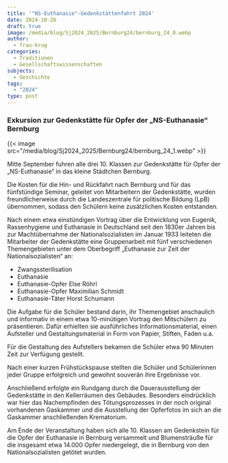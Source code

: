 ```yaml
---
title: '"NS-Euthanasie"-Gedenkstättenfahrt 2024'
date: 2024-10-26
draft: true
image: /media/blog/Sj2024_2025/Bernburg24/bernburg_24_0.webp
author:
  - frau-krug
categories:
  - Traditionen
  - Gesellschaftswissenschaften
subjects:
  - Geschichte
tags:
  - "2024"
type: post
---
```

### Exkursion zur Gedenkstätte für Opfer der „NS-Euthanasie“ Bernburg



{{< image src="/media/blog/Sj2024_2025/Bernburg24/bernburg_24_1.webp" >}}



Mitte September fuhren alle drei 10. Klassen zur Gedenkstätte für Opfer der „NS-Euthanasie“ in das kleine Städtchen Bernburg. 

Die Kosten für die Hin- und Rückfahrt nach Bernburg und für das fünfstündige Seminar, geleitet von Mitarbeitern der Gedenkstätte, wurden freundlicherweise durch die Landeszentrale für politische Bildung (LpB) übernommen, sodass den Schülern keine zusätzlichen Kosten entstanden. 

Nach einem etwa einstündigen Vortrag über die Entwicklung von Eugenik, Rassenhygiene und Euthanasie in Deutschland seit den 1830er Jahren bis zur Machtübernahme der Nationalsozialisten im Januar 1933 leiteten die Mitarbeiter der Gedenkstätte eine Gruppenarbeit mit fünf verschiedenen Themengebieten unter dem Oberbegriff „Euthanasie zur Zeit der Nationalsozialisten“ an: 

-  Zwangssterilisation
-  Euthanasie
-  Euthanasie-Opfer Else Röhrl
-  Euthanasie-Opfer Maximilian Schmidt
-  Euthanasie-Täter Horst Schumann

Die Aufgabe für die Schüler bestand darin, ihr Themengebiet anschaulich und informativ in einem etwa 10-minütigen Vortrag den Mitschülern zu präsentieren. Dafür erhielten sie ausführliches Informationsmaterial, einen Aufsteller und Gestaltungsmaterial in Form von Papier, Stiften, Faden u.a.

Für die Gestaltung des Aufstellers bekamen die Schüler etwa 90 Minuten Zeit zur Verfügung gestellt.

Nach einer kurzen Frühstückspause stellten die Schüler und Schülerinnen jeder Gruppe erfolgreich und gewohnt souverän ihre Ergebnisse vor.

Anschließend erfolgte ein Rundgang durch die Dauerausstellung der Gedenkstätte in den Kellerräumen des Gebäudes. Besonders eindrücklich war hier das Nachempfinden des Tötungsprozesses in der noch original vorhandenen Gaskammer und die Ausstellung der Opferfotos im sich an die Gaskammer anschließenden Krematorium. 

Am Ende der Veranstaltung haben sich alle 10. Klassen am Gedenkstein für die Opfer der Euthanasie in Bernburg versammelt und Blumensträuße für die insgesamt etwa 14.000 Opfer niedergelegt, die in Bernburg von den Nationalsozialisten getötet wurden. 
